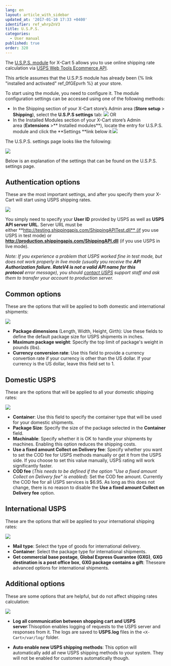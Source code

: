 ```yaml
---
lang: en
layout: article_with_sidebar
updated_at: '2017-01-10 17:33 +0400'
identifier: ref_whrpZnV3
title: U.S.P.S.
categories:
  - User manual
published: true
order: 320
---
```



The [U.S.P.S. module](http://www.x-cart.com/extensions/addons/usps.html) for X-Cart 5 allows you to use online shipping rate calculation via [USPS Web Tools Ecommerce API](http://www.usps.com/webtools).

This article assumes that the U.S.P.S module has already been {% link "installed and activated" ref_0fGEpvrh %} at your store.

To start using the module, you need to configure it. The module configuration settings can be accessed using one of the following methods:

*   In the Shipping section of your X-Cart store’s Admin area (**Store setup** > **Shipping**), select the **U.S.P.S settings** tab:
    ![]({{site.baseurl}}/attachments/8225090/8356090.png)
    OR
*   In the Installed Modules section of your X-Cart store’s Admin area (**Extensions** >** Installed modules**), locate the entry for U.S.P.S. module and click the **Settings **link below it:![]({{site.baseurl}}/attachments/8225090/8356089.png)

The U.S.P.S. settings page looks like the following:

![]({{site.baseurl}}/attachments/8225090/8356091.png)

Below is an explanation of the settings that can be found on the U.S.P.S. settings page.

## Authentication options

These are the most important settings, and after you specify them your X-Cart will start using USPS shipping rates.

![]({{site.baseurl}}/attachments/8225090/8356030.png)

You simply need to specify your **User ID** provided by USPS as well as **USPS API server URL**. Server URL must be either **http://testing.shippingapis.com/ShippingAPITest.dll** (if you use USPS in test mode) or **http://production.shippingapis.com/ShippingAPI.dll** (if you use USPS in live mode).

_Note: If you experience a problem that USPS worked fine in test mode, but does not work properly in live mode (usually you receive the **API Authorization failure. RateV4 is not a valid API name for this protocol** error message), you should [contact USPS](https://www.usps.com/help/contact-us.htm)_ _support staff and ask them to transfer your account to production server._

## Common options

These are the options that will be applied to both domestic and international shipments:

![]({{site.baseurl}}/attachments/8225090/8356031.png)

*   **Package dimensions** (Length, Width, Height, Girth): Use these fields to define the default package size for USPS shipments in inches.
*   **Maximum package weight**: Specify the top limit of package's weight in pounds (lbs).
*   **Currency conversion rate**: Use this field to provide a currency convertion rate if your currency is other than the US dollar. If your currency is the US dollar, leave this field set to 1.

## Domestic USPS

These are the options that will be applied to all your domestic shipping rates:

![]({{site.baseurl}}/attachments/8225090/8356032.png)

*   **Container**: Use this field to specify the container type that will be used for your domestic shipments.
*   **Package Size**: Specify the size of the package selected in the **Container** field.
*   **Machinable**: Specify whether it is OK to handle your shipments by machines. Enabling this option reduces the shipping costs.
*   **Use a fixed amount Collect on Delivery fee**: Specify whether you want to set the COD fee for USPS methods manually or get it from the USPS side. If you choose to set this value manually, USPS rating will work significantly faster.
*   **COD fee** (_This needs to be defined if the option "Use a fixed amount Collect on Delivery fee" is enabled_): Set the COD fee amount. Currently the COD fee for all USPS services is $6.95\. As long as this does not change, there is no reason to disable the **Use a fixed amount Collect on Delivery fee** option.

## International USPS

These are the options that will be applied to your international shipping rates:

![]({{site.baseurl}}/attachments/8225090/8356033.png)

*   **Mail type**: Select the type of goods for international delivery.
*   **Container**: Select the package type for international shipments.
*   **Get commercial base postage**, **Global Express Guarantee (GXG)**, **GXG destination is a post office box**, **GXG package contains a gift**: Theseare advanced options for international shipments.

## Additional options

These are some options that are helpful, but do not affect shipping rates calculation:

![]({{site.baseurl}}/attachments/8225090/8356034.png)

*   **Log all communication between shopping cart and USPS server**:Thisoption enables logging of requests to the USPS server and responses from it. The logs are saved to **USPS.log** files in the `<X-Cart>/var/log/` folder.

*   **Auto enable new USPS shipping methods**: This option will automatically add all new USPS shipping methods to your system. They will not be enabled for customers automatically though.

